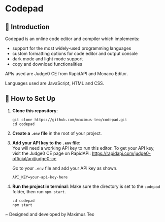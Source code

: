 # Codepad

## 🚀 Introduction

Codepad is an online code editor and compiler which implements:

- support for the most widely-used programming languages
- custom formatting options for code editor and output console
- dark mode and light mode support
- copy and download functionalities

APIs used are Judge0 CE from RapidAPI and Monaco Editor.

Languages used are JavaScript, HTML and CSS.

## 📌 How to Set Up

1. **Clone this repository**:
   ```
   git clone https://github.com/maximus-teo/codepad.git
   cd codepad
   ```

2. **Create a `.env` file** in the root of your project.

3. **Add your API key to the `.env` file**: <br />
    You will need a working API key to run this editor. To get your API key, visit the Judge0 CE page on RapidAPI:
    https://rapidapi.com/judge0-official/api/judge0-ce

    Go to your `.env` file and add your API key as shown.
    ```
    API_KEY=your-api-key-here
    ```

4. **Run the project in terminal**:
    Make sure the directory is set to the `codepad` folder, then run `npm start`.
    ```
    cd codepad
    npm start
    ```

~ Designed and developed by Maximus Teo